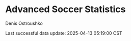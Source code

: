 # Advanced Soccer Statistics
Denis Ostroushko

<!-- gfm -->

Last successful data update: 2025-04-13 05:19:00 CST

